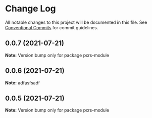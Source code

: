 # Change Log

All notable changes to this project will be documented in this file.
See [Conventional Commits](https://conventionalcommits.org) for commit guidelines.

## 0.0.7 (2021-07-21)

**Note:** Version bump only for package pxrs-module





## 0.0.6 (2021-07-21)

**Note:** adfasfsadf

## 0.0.5 (2021-07-21)

**Note:** Version bump only for package pxrs-module
